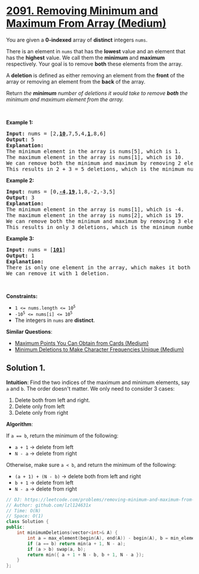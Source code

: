 # [2091. Removing Minimum and Maximum From Array (Medium)](https://leetcode.com/problems/removing-minimum-and-maximum-from-array/)

<p>You are given a <strong>0-indexed</strong> array of <strong>distinct</strong> integers <code>nums</code>.</p>

<p>There is an element in <code>nums</code> that has the <strong>lowest</strong> value and an element that has the <strong>highest</strong> value. We call them the <strong>minimum</strong> and <strong>maximum</strong> respectively. Your goal is to remove <strong>both</strong> these elements from the array.</p>

<p>A <strong>deletion</strong> is defined as either removing an element from the <strong>front</strong> of the array or removing an element from the <strong>back</strong> of the array.</p>

<p>Return <em>the <strong>minimum</strong> number of deletions it would take to remove <strong>both</strong> the minimum and maximum element from the array.</em></p>

<p>&nbsp;</p>
<p><strong>Example 1:</strong></p>

<pre><strong>Input:</strong> nums = [2,<u><strong>10</strong></u>,7,5,4,<u><strong>1</strong></u>,8,6]
<strong>Output:</strong> 5
<strong>Explanation:</strong> 
The minimum element in the array is nums[5], which is 1.
The maximum element in the array is nums[1], which is 10.
We can remove both the minimum and maximum by removing 2 elements from the front and 3 elements from the back.
This results in 2 + 3 = 5 deletions, which is the minimum number possible.
</pre>

<p><strong>Example 2:</strong></p>

<pre><strong>Input:</strong> nums = [0,<u><strong>-4</strong></u>,<u><strong>19</strong></u>,1,8,-2,-3,5]
<strong>Output:</strong> 3
<strong>Explanation:</strong> 
The minimum element in the array is nums[1], which is -4.
The maximum element in the array is nums[2], which is 19.
We can remove both the minimum and maximum by removing 3 elements from the front.
This results in only 3 deletions, which is the minimum number possible.
</pre>

<p><strong>Example 3:</strong></p>

<pre><strong>Input:</strong> nums = [<u><strong>101</strong></u>]
<strong>Output:</strong> 1
<strong>Explanation:</strong>  
There is only one element in the array, which makes it both the minimum and maximum element.
We can remove it with 1 deletion.
</pre>

<p>&nbsp;</p>
<p><strong>Constraints:</strong></p>

<ul>
	<li><code>1 &lt;= nums.length &lt;= 10<sup>5</sup></code></li>
	<li><code>-10<sup>5</sup> &lt;= nums[i] &lt;= 10<sup>5</sup></code></li>
	<li>The integers in <code>nums</code> are <strong>distinct</strong>.</li>
</ul>


**Similar Questions**:
* [Maximum Points You Can Obtain from Cards (Medium)](https://leetcode.com/problems/maximum-points-you-can-obtain-from-cards/)
* [Minimum Deletions to Make Character Frequencies Unique (Medium)](https://leetcode.com/problems/minimum-deletions-to-make-character-frequencies-unique/)

## Solution 1.

**Intuition**: Find the two indices of the maximum and minimum elements, say `a` and `b`. The order doesn't matter. We only need to consider 3 cases:
1. Delete both from left and right.
2. Delete only from left
3. Delete only from right

**Algorithm**:

If `a == b`, return the minimum of the following:
* `a + 1` -> delete from left
* `N - a` -> delete from right

Otherwise, make sure `a < b`, and return the minimum of the following:
* `(a + 1) + (N - b)` -> delete both from left and right
* `b + 1` -> delete from left
* `N - a` -> delete from right

```cpp
// OJ: https://leetcode.com/problems/removing-minimum-and-maximum-from-array/
// Author: github.com/lzl124631x
// Time: O(N)
// Space: O(1)
class Solution {
public:
    int minimumDeletions(vector<int>& A) {
        int a = max_element(begin(A), end(A)) - begin(A), b = min_element(begin(A), end(A)) - begin(A), N = A.size();
        if (a == b) return min(a + 1, N - a);
        if (a > b) swap(a, b);
        return min({ a + 1 + N - b, b + 1, N - a });
    }
};
```